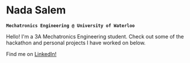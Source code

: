 # Nada Salem
**`Mechatronics Engineering @ University of Waterloo`**

Hello! I'm a 3A Mechatronics Engineering student. Check out some of the hackathon and personal projects I have worked on below.

Find me on <a href = "https://www.linkedin.com/in/nada-h-salem/">LinkedIn!</a>
